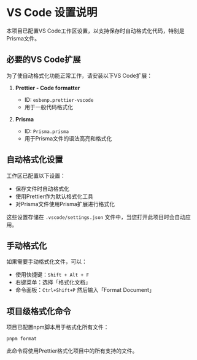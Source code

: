 # VS Code 设置说明

本项目已配置VS Code工作区设置，以支持保存时自动格式化代码，特别是Prisma文件。

## 必要的VS Code扩展

为了使自动格式化功能正常工作，请安装以下VS Code扩展：

1. **Prettier - Code formatter**

   - ID: `esbenp.prettier-vscode`
   - 用于一般代码格式化

2. **Prisma**
   - ID: `Prisma.prisma`
   - 用于Prisma文件的语法高亮和格式化

## 自动格式化设置

工作区已配置以下设置：

- 保存文件时自动格式化
- 使用Prettier作为默认格式化工具
- 对Prisma文件使用Prisma扩展进行格式化

这些设置存储在 `.vscode/settings.json` 文件中，当您打开此项目时会自动应用。

## 手动格式化

如果需要手动格式化文件，可以：

- 使用快捷键：`Shift + Alt + F`
- 右键菜单：选择「格式化文档」
- 命令面板：`Ctrl+Shift+P` 然后输入「Format Document」

## 项目级格式化命令

项目已配置npm脚本用于格式化所有文件：

```
pnpm format
```

此命令将使用Prettier格式化项目中的所有支持的文件。
